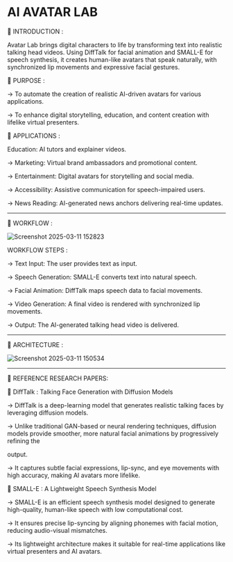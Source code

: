 #  AI AVATAR LAB
📌  INTRODUCTION :

   Avatar Lab brings digital characters to life by transforming text into realistic talking head videos. Using DiffTalk for facial animation and SMALL-E for speech    synthesis, it creates human-like avatars that speak    naturally, with synchronized lip movements and expressive facial gestures.
   
📌  PURPOSE :

   -> To automate the creation of realistic AI-driven avatars for various applications.
  
   -> To enhance digital storytelling, education, and content creation with lifelike virtual presenters.
  
📌  APPLICATIONS :

   Education: AI tutors and explainer videos.
  
   -> Marketing: Virtual brand ambassadors and promotional content.
  
   -> Entertainment: Digital avatars for storytelling and social media.
  
   -> Accessibility: Assistive communication for speech-impaired users.
  
   -> News Reading: AI-generated news anchors delivering real-time updates.

  ---
  
  📌  WORKFLOW :
  

 ![Screenshot 2025-03-11 152823](https://github.com/user-attachments/assets/6f25fda6-1c31-46a9-b49b-3ba6d6d56e9d)


  
 WORKFLOW STEPS :

   -> Text Input: The user provides text as input.

   -> Speech Generation: SMALL-E converts text into natural speech.

   -> Facial Animation: DiffTalk maps speech data to facial movements.

   -> Video Generation: A final video is rendered with synchronized lip movements.

   -> Output: The AI-generated talking head video is delivered.

  ---

  📌  ARCHITECTURE :
  

  ![Screenshot 2025-03-11 150534](https://github.com/user-attachments/assets/82e85d5a-e4d9-4021-8190-d0c46a24300e)

  ---

  📌  REFERENCE RESEARCH PAPERS: 


🎯 DiffTalk : Talking Face Generation with Diffusion Models

   -> DiffTalk is a deep-learning model that generates realistic talking faces by leveraging diffusion models. 
  
   -> Unlike traditional GAN-based or neural rendering techniques, diffusion models provide smoother, more natural facial animations by progressively refining the 
  
  output.
  
   -> It captures subtle facial expressions, lip-sync, and eye movements with high accuracy, making AI avatars more lifelike.
  
🎯 SMALL-E : A Lightweight Speech Synthesis Model

   -> SMALL-E is an efficient speech synthesis model designed to generate high-quality, human-like speech with low computational cost.
  
   -> It ensures precise lip-syncing by aligning phonemes with facial motion, reducing audio-visual mismatches.
  
   -> Its lightweight architecture makes it suitable for real-time applications like virtual presenters and AI avatars.

  

